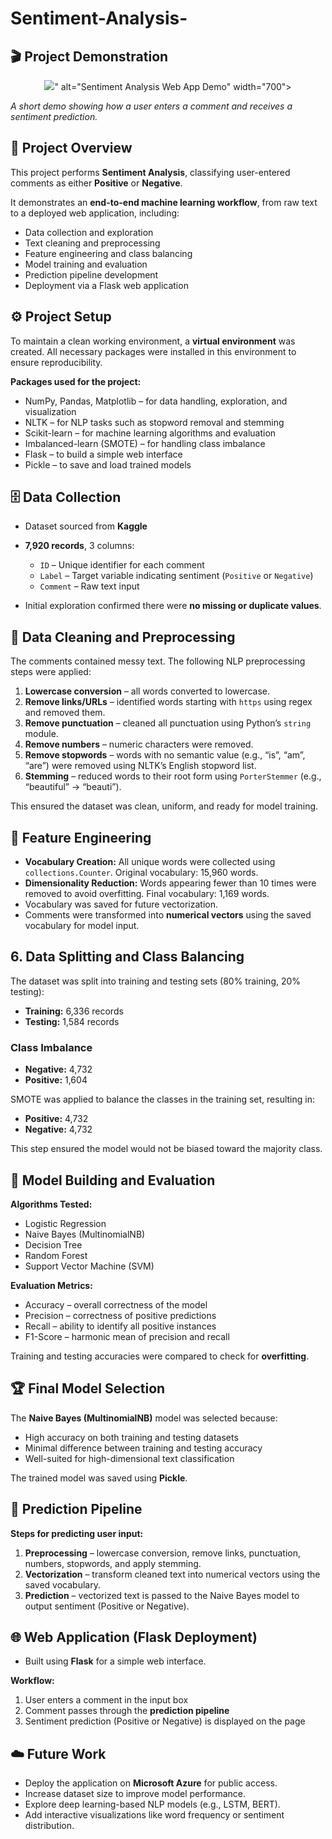 # Sentiment-Analysis-

## 🎬 Project Demonstration

<p align="center">
  <img src="<!-- Uploading "Recording 2025-10-06 004221.mp4"... -->" alt="Sentiment Analysis Web App Demo" width="700">
</p>

*A short demo showing how a user enters a comment and receives a sentiment prediction.*
## 📖 Project Overview

This project performs **Sentiment Analysis**, classifying user-entered comments as either **Positive** or **Negative**.  

It demonstrates an **end-to-end machine learning workflow**, from raw text to a deployed web application, including:
- Data collection and exploration
- Text cleaning and preprocessing
- Feature engineering and class balancing
- Model training and evaluation
- Prediction pipeline development
- Deployment via a Flask web application
## ⚙️ Project Setup

To maintain a clean working environment, a **virtual environment** was created. All necessary packages were installed in this environment to ensure reproducibility.

**Packages used for the project:**
- NumPy, Pandas, Matplotlib – for data handling, exploration, and visualization  
- NLTK – for NLP tasks such as stopword removal and stemming  
- Scikit-learn – for machine learning algorithms and evaluation  
- Imbalanced-learn (SMOTE) – for handling class imbalance  
- Flask – to build a simple web interface  
- Pickle – to save and load trained models
## 🗄️ Data Collection

- Dataset sourced from **Kaggle**  
- **7,920 records**, 3 columns:
  - `ID` – Unique identifier for each comment  
  - `Label` – Target variable indicating sentiment (`Positive` or `Negative`)  
  - `Comment` – Raw text input  

- Initial exploration confirmed there were **no missing or duplicate values**.
## 🧹 Data Cleaning and Preprocessing

The comments contained messy text. The following NLP preprocessing steps were applied:

1. **Lowercase conversion** – all words converted to lowercase.  
2. **Remove links/URLs** – identified words starting with `https` using regex and removed them.  
3. **Remove punctuation** – cleaned all punctuation using Python’s `string` module.  
4. **Remove numbers** – numeric characters were removed.  
5. **Remove stopwords** – words with no semantic value (e.g., “is”, “am”, “are”) were removed using NLTK’s English stopword list.  
6. **Stemming** – reduced words to their root form using `PorterStemmer` (e.g., “beautiful” → “beauti”).

This ensured the dataset was clean, uniform, and ready for model training.
## 🧠 Feature Engineering

- **Vocabulary Creation:** All unique words were collected using `collections.Counter`. Original vocabulary: 15,960 words.  
- **Dimensionality Reduction:** Words appearing fewer than 10 times were removed to avoid overfitting. Final vocabulary: 1,169 words.  
- Vocabulary was saved for future vectorization.  
- Comments were transformed into **numerical vectors** using the saved vocabulary for model input.
  
## 6. Data Splitting and Class Balancing

The dataset was split into training and testing sets (80% training, 20% testing):

- **Training:** 6,336 records
- **Testing:** 1,584 records

### Class Imbalance

- **Negative:** 4,732  
- **Positive:** 1,604  

SMOTE was applied to balance the classes in the training set, resulting in:

- **Positive:** 4,732  
- **Negative:** 4,732  

This step ensured the model would not be biased toward the majority class.


## 🤖 Model Building and Evaluation

**Algorithms Tested:**  
- Logistic Regression  
- Naive Bayes (MultinomialNB)  
- Decision Tree  
- Random Forest  
- Support Vector Machine (SVM)  

**Evaluation Metrics:**  
- Accuracy – overall correctness of the model  
- Precision – correctness of positive predictions  
- Recall – ability to identify all positive instances  
- F1-Score – harmonic mean of precision and recall  

Training and testing accuracies were compared to check for **overfitting**.

## 🏆 Final Model Selection

The **Naive Bayes (MultinomialNB)** model was selected because:  
- High accuracy on both training and testing datasets  
- Minimal difference between training and testing accuracy  
- Well-suited for high-dimensional text classification

The trained model was saved using **Pickle**.
## 🧩 Prediction Pipeline

**Steps for predicting user input:**
1. **Preprocessing** – lowercase conversion, remove links, punctuation, numbers, stopwords, and apply stemming.  
2. **Vectorization** – transform cleaned text into numerical vectors using the saved vocabulary.  
3. **Prediction** – vectorized text is passed to the Naive Bayes model to output sentiment (Positive or Negative).
## 🌐 Web Application (Flask Deployment)

- Built using **Flask** for a simple web interface.  

**Workflow:**  
1. User enters a comment in the input box  
2. Comment passes through the **prediction pipeline**  
3. Sentiment prediction (Positive or Negative) is displayed on the page  


## ☁️ Future Work

- Deploy the application on **Microsoft Azure** for public access.  
- Increase dataset size to improve model performance.  
- Explore deep learning-based NLP models (e.g., LSTM, BERT).  
- Add interactive visualizations like word frequency or sentiment distribution.

